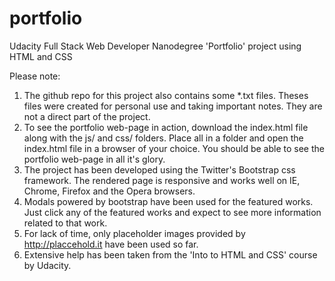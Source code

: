 # portfolio
Udacity Full Stack Web Developer Nanodegree 'Portfolio' project using HTML and CSS

Please note:
1. The github repo for this project also contains some *.txt files. Theses files were created for personal use and taking important notes. They are not a direct part of the project.
2. To see the portfolio web-page in action, download the index.html file along with the js/ and css/ folders. Place all in a folder and open the index.html file in a browser of your choice. You should be able to see the portfolio web-page in all it's glory.
3. The project has been developed using the Twitter's Bootstrap css framework. The rendered page is responsive and works well on IE, Chrome, Firefox and the Opera browsers.
4. Modals powered by bootstrap have been used for the featured works. Just click any of the featured works and expect to see more information related to that work.
5. For lack of time, only placeholder images provided by http://placcehold.it have been used so far.
6. Extensive help has been taken from the 'Into to HTML and CSS' course by Udacity.


